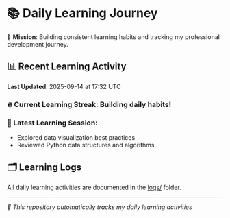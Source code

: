 # 📚 Daily Learning Journey

🎯 **Mission**: Building consistent learning habits and tracking my professional development journey.

## 📊 Recent Learning Activity

**Last Updated**: 2025-09-14 at 17:32 UTC

### 🔥 Current Learning Streak: Building daily habits!

### 📝 Latest Learning Session:
- Explored data visualization best practices
- Reviewed Python data structures and algorithms

## 🗂️ Learning Logs

All daily learning activities are documented in the [logs/](./logs/) folder.

---
*🤖 This repository automatically tracks my daily learning activities*
